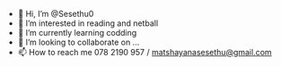 - 👋 Hi, I’m @Sesethu0
- 👀 I’m interested in reading and netball
- 🌱 I’m currently learning codding 
- 💞️ I’m looking to collaborate on ...
- 📫 How to reach me 078 2190 957 / matshayanasesethu@gmail.com
<!---
Sesethu0/Sesethu0 is a ✨ special ✨ repository because its `README.md` (this file) appears on your GitHub profile.
You can click the Preview link to take a look at your changes.
--->
